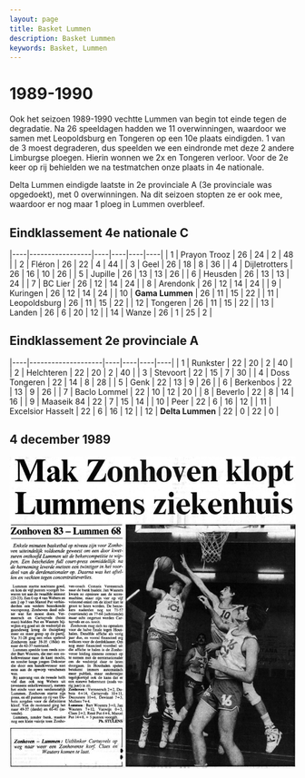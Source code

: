 ```yaml
---
layout: page
title: Basket Lummen
description: Basket Lummen
keywords: Basket, Lummen
---
```


# 1989-1990

Ook het seizoen 1989-1990 vechtte Lummen van begin tot einde tegen de degradatie. Na 26 speeldagen hadden we 11 overwinningen, waardoor we samen met Leopoldsburg en Tongeren op een 10e plaats eindigden. 1 van de 3 moest degraderen, dus speelden we een eindronde met deze 2 andere Limburgse ploegen. Hierin wonnen we 2x en Tongeren verloor. Voor de 2e keer op rij behielden we na testmatchen onze plaats in 4e nationale.

Delta Lummen eindigde laatste in 2e provinciale A (3e provinciale was opgedoekt), met 0 overwinningen. Na dit seizoen stopten ze er ook mee, waardoor er nog maar 1 ploeg in Lummen overbleef.

## Eindklassement 4e nationale C

|----|-----------------|----|----|----|----|
| 1  | Prayon Trooz    | 26 | 24 | 2  | 48 |
| 2  | Fléron          | 26 | 22 | 4  | 44 |
| 3  | Geel            | 26 | 18 | 8  | 36 |
| 4  | Dijletrotters   | 26 | 16 | 10 | 26 |
| 5  | Jupille         | 26 | 13 | 13 | 26 |
| 6  | Heusden         | 26 | 13 | 13 | 24 |
| 7  | BC Lier         | 26 | 12 | 14 | 24 |
| 8  | Arendonk        | 26 | 12 | 14 | 24 |
| 9  | Kuringen        | 26 | 12 | 14 | 24 |
| 10 | **Gama Lummen** | 26 | 11 | 15 | 22 |
| 11 | Leopoldsburg    | 26 | 11 | 15 | 22 |
| 12 | Tongeren        | 26 | 11 | 15 | 22 |
| 13 | Landen          | 26 | 6  | 20 | 12 |
| 14 | Wanze           | 26 | 1  | 25 | 2  |

## Eindklassement 2e provinciale A

|----|--------------------|----|----|----|----|
| 1  | Runkster           | 22 | 20 | 2  | 40 |
| 2  | Helchteren         | 22 | 20 | 2  | 40 |
| 3  | Stevoort           | 22 | 15 | 7  | 30 |
| 4  | Doss Tongeren      | 22 | 14 | 8  | 28 |
| 5  | Genk               | 22 | 13 | 9  | 26 |
| 6  | Berkenbos          | 22 | 13 | 9  | 26 |
| 7  | Baclo Lommel       | 22 | 10 | 12 | 20 |
| 8  | Beverlo            | 22 | 8  | 14 | 16 |
| 9  | Maaseik 84         | 22 | 7  | 15 | 14 |
| 10 | Peer               | 22 | 6  | 16 | 12 |
| 11 | 	Excelsior Hasselt | 22 | 6  | 16 | 12 |
| 12 | **Delta Lummen**   | 22 | 0  | 22 | 0  |

## 4 december 1989

![19891204](/club/geschiedenis/1989-1990/19891204.gif)